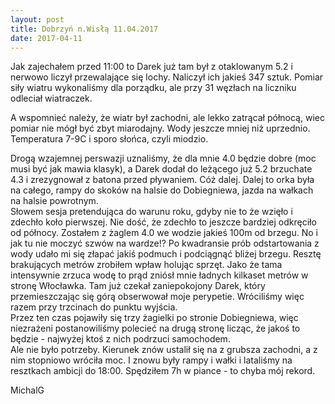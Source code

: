 ```yaml
---
layout: post
title: Dobrzyń n.Wisłą 11.04.2017
date: 2017-04-11
---
```


Jak zajechałem przed 11:00 to Darek już tam był z otaklowanym 5.2 i nerwowo liczył przewalające się lochy.
Naliczył ich jakieś 347 sztuk. Pomiar siły wiatru wykonaliśmy dla porządku, ale przy 31 węzłach na liczniku odleciał wiatraczek.  

A wspomnieć należy, że wiatr był zachodni, ale lekko zatrącał północą, wiec pomiar nie mógł być zbyt miarodajny.
Wody jeszcze mniej niż uprzednio. Temperatura 7-9C i sporo słońca, czyli miodzio.  

Drogą wzajemnej perswazji uznaliśmy, że dla mnie 4.0 będzie dobre (moc musi być jak mawia klasyk),
a Darek dodał do leżącego już 5.2 brzuchate 4.3 i zrezygnował z batona przed pływaniem. 
Cóż dalej. Dalej to orka była na całego, rampy do skoków na halsie do Dobiegniewa, jazda na wałkach na halsie powrotnym.  
Słowem sesja pretendująca do warunu roku, gdyby nie to że wzięło i zdechło koło pierwszej.
Nie dość, że zdechło to jeszcze bardziej odkręciło od północy. Zostałem z żaglem 4.0 we wodzie jakieś 100m od brzegu.
No i jak tu nie moczyć szwów na wardze!? Po kwadransie prób odstartowania z wody udało mi się złapać jakiś podmuch i podciągnąć bliżej brzegu.
Resztę brakujących metrów zrobiłem wpław holując sprzęt. Jako że tama intensywnie zrzuca wodę to prąd zniósł mnie ładnych kilkaset metrów w stronę Włocławka.
Tam już czekał zaniepokojony Darek, który przemieszczając się górą obserwował moje perypetie.
Wróciliśmy więc razem przy trzcinach do punktu wyjścia.  
Przez ten czas pojawiły się trzy żagielki po stronie Dobiegniewa, więc niezrażeni postanowiliśmy polecieć na drugą stronę licząc,
że jakoś to będzie - najwyżej ktoś z nich podrzuci samochodem.  
Ale nie było potrzeby. Kierunek znów ustalił się na z grubsza zachodni, a z nim stopniowo wróciła moc.
I znowu były rampy i wałki i lataliśmy na resztkach ambicji do 18:00. Spędziłem 7h w piance - to chyba mój rekord.

MichalG  
